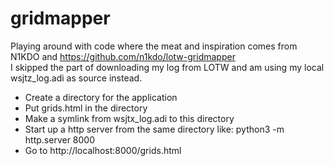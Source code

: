 # gridmapper

Playing around with code where the meat and inspiration comes from N1KDO and https://github.com/n1kdo/lotw-gridmapper    
I skipped the part of downloading my log from LOTW and am using my local wsjtz_log.adi as source instead.    

- Create a directory for the application
- Put grids.html in the directory
- Make a symlink from wsjtx_log.adi to this directory
- Start up a http server from the same directory like: python3 -m http.server 8000
- Go to http://localhost:8000/grids.html

